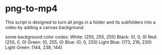 # png-to-mp4
This script is designed to turn all pngs in a folder and its subfolders into a video by adding a canvas background.

some background color codes:
White: (255, 255, 255)
Black: (0, 0, 0)
Red: (255, 0, 0)
Green: (0, 255, 0)
Blue: (0, 0, 255)
Light Blue: (173, 216, 230)
Light Green: (144, 238, 144)
